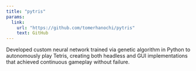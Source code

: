 ```yaml
---
title: "pytris"
params:
  link:
    url: "https://github.com/tomerhanochi/pytris"
    text: GitHub
---
```


Developed custom neural network trained via genetic algorithm in Python to autonomously play Tetris, creating both headless and GUI implementations that achieved continuous gameplay without failure.

<!--more-->
